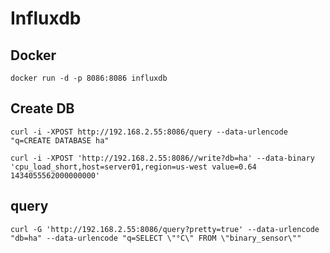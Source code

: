 # Influxdb

## Docker

```
docker run -d -p 8086:8086 influxdb
```

## Create DB

```
curl -i -XPOST http://192.168.2.55:8086/query --data-urlencode "q=CREATE DATABASE ha"
```

```
curl -i -XPOST 'http://192.168.2.55:8086//write?db=ha' --data-binary 'cpu_load_short,host=server01,region=us-west value=0.64 1434055562000000000'
```

## query

```
curl -G 'http://192.168.2.55:8086/query?pretty=true' --data-urlencode "db=ha" --data-urlencode "q=SELECT \"°C\" FROM \"binary_sensor\""
```
